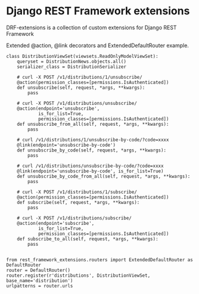 # Django REST Framework extensions

DRF-extensions is a collection of custom extensions for Django REST Framework

Extended @action, @link decorators and ExtendedDefaultRouter example.

    class DistributionViewSet(viewsets.ReadOnlyModelViewSet):
        queryset = DistributionNews.objects.all()
        serializer_class = DistributionSerializer

        # curl -X POST /v1/distributions/1/unsubscribe/
        @action(permission_classes=[permissions.IsAuthenticated])
        def unsubscribe(self, request, *args, **kwargs):
            pass

        # curl -X POST /v1/distributions/unsubscribe/
        @action(endpoint='unsubscribe',
                is_for_list=True,
                permission_classes=[permissions.IsAuthenticated])
        def unsubscribe_from_all(self, request, *args, **kwargs):
            pass

        # curl /v1/distributions/1/unsubscribe-by-code/?code=xxxx
        @link(endpoint='unsubscribe-by-code')
        def unsubscribe_by_code(self, request, *args, **kwargs):
            pass

        # curl /v1/distributions/unsubscribe-by-code/?code=xxxx
        @link(endpoint='unsubscribe-by-code', is_for_list=True)
        def unsubscribe_by_code_from_all(self, request, *args, **kwargs):
            pass

        # curl -X POST /v1/distributions/1/subscribe/
        @action(permission_classes=[permissions.IsAuthenticated])
        def subscribe(self, request, *args, **kwargs):
            pass

        # curl -X POST /v1/distributions/subscribe/
        @action(endpoint='subscribe',
                is_for_list=True,
                permission_classes=[permissions.IsAuthenticated])
        def subscribe_to_all(self, request, *args, **kwargs):
            pass


    from rest_framework_extensions.routers import ExtendedDefaultRouter as DefaultRouter
    router = DefaultRouter()
    router.register(r'distributions', DistributionViewSet, base_name='distribution')
    urlpatterns = router.urls